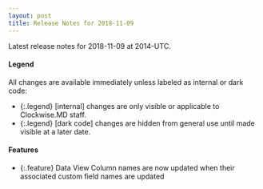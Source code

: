 ```yaml
---
layout: post
title: Release Notes for 2018-11-09
---
```


Latest release notes for 2018-11-09 at 2014-UTC.

<div class='legend' markdown='1'>

#### Legend

All changes are available immediately unless labeled as internal or dark code:

- {:.legend} [internal] changes are only visible or applicable to Clockwise.MD staff.
- {:.legend} [dark code] changes are hidden from general use until made visible at a later date.

</div>

<div class='features' markdown='1'>

#### Features

- {:.feature} Data View Column names are now updated when their associated custom field names are updated

</div>

